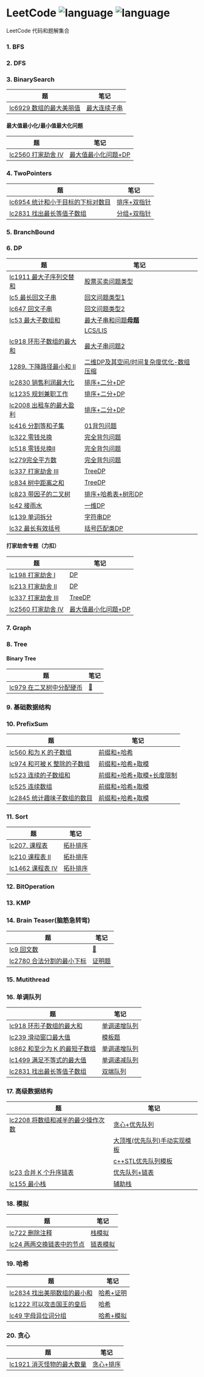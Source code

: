 # LeetCode ![language](https://img.shields.io/badge/language-C%2B%2B-yellow.svg) ![language](https://img.shields.io/badge/language-Golang-yellow.svg)

LeetCode 代码和题解集合

### 1. BFS


### 2. DFS


### 3. BinarySearch
| 题     | 笔记 |
| ----------- | ----------- |
|[lc6929 数组的最大美丽值](https://leetcode.cn/problems/maximum-beauty-of-an-array-after-applying-operation/)|[最大连续子串](binarySearch\lc6929.md)|

#### 最大值最小化/最小值最大化问题
|题|笔记|
| ----------- | ----------- |
|[lc2560 打家劫舍 IV](https://leetcode.cn/problems/house-robber-iv/description/)|[最大值最小化问题+DP](DP\打家劫舍专题\lc2560.cpp)|

### 4. TwoPointers
| 题     | 笔记 |
| ----------- | ----------- |
|[lc6954 统计和小于目标的下标对数目](https://leetcode.cn/problems/count-pairs-whose-sum-is-less-than-target/description/)|[排序+双指针](two_pointers\lc6954.go)|
|[lc2831 找出最长等值子数组](https://leetcode.cn/problems/find-the-longest-equal-subarray/description/)|[分组+双指针](MonotonicQueue\lc2831.md)|

### 5. BranchBound


### 6. DP
| 题     | 笔记 |
| ----------- | ----------- |
|[lc1911 最大子序列交替和](https://leetcode.cn/problems/maximum-alternating-subsequence-sum/)|[股票买卖问题类型](DP\buy_stocks_time\lc1911.go)|
|[lc5 最长回文子串](https://leetcode.cn/problems/longest-palindromic-substring/)|[回文问题类型1](DP\Palindrome\lc5.go)|
|[lc647 回文子串](https://leetcode.cn/problems/palindromic-substrings/)|[回文问题类型2](DP\Palindrome\lc647.go)|
|[lc53 最大子数组和](https://leetcode.cn/problems/maximum-subarray/)|[最大子串和问题**母题**](DP\子串\lc53.go)|
|[]()|[LCS/LIS](DP\子序列\readme.md)|
|[lc918 环形子数组的最大和](https://leetcode.cn/problems/maximum-sum-circular-subarray/)|[最大子串问题2](DP\子串\lc918.md)|
|[1289. 下降路径最小和 II](https://leetcode.cn/problems/minimum-falling-path-sum-ii/description/)|[二维DP及其空间/时间复杂度优化-数组压缩](DP\two_dimention_dp\lc1289.md)|
|[lc2830 销售利润最大化](https://leetcode.cn/problems/maximize-the-profit-as-the-salesman/description/)|[排序+二分+DP](DP\others\lc2830.cpp)|
|[lc1235 规划兼职工作](https://leetcode.cn/problems/maximum-profit-in-job-scheduling/description/)|[排序+二分+DP](DP\others\lc1235.cpp)|
|[lc2008 出租车的最大盈利](https://leetcode.cn/problems/maximum-earnings-from-taxi/description/)|[排序+二分+DP](DP\others\lc2008.cpp)|
|[lc416 分割等和子集](https://leetcode.cn/problems/partition-equal-subset-sum/description/)|[01背包问题](DP\Bag\01Bag\lc416.cpp)|
|[lc322 零钱兑换](https://leetcode.cn/problems/coin-change/description/)|[完全背包问题](DP\Bag\CompleteBag\lc322.cpp)|
|[lc518 零钱兑换II](https://leetcode.cn/problems/coin-change-ii/description/)|[完全背包问题](DP\Bag\CompleteBag\lc518.cpp)|
|[lc279完全平方数](https://leetcode.cn/problems/perfect-squares/)|[完全背包问题](DP\Bag\CompleteBag\lc279.cpp)|
|[lc337 打家劫舍 III](https://leetcode.cn/problems/house-robber-iii/)|[TreeDP](DP\TreeDp\lc337.cpp)|
|[lc834 树中距离之和](https://leetcode.cn/problems/sum-of-distances-in-tree/)|[TreeDP](DP\TreeDp\lc834.md)|
|[lc823 带因子的二叉树](https://leetcode.cn/problems/binary-trees-with-factors/description/)|[排序+哈希表+树形DP](DP\TreeDp\lc823.cpp)|
|[lc42 接雨水](https://leetcode.cn/submissions/detail/468626240/)|[一维DP](DP\lc42.cpp)|
|[lc139 单词拆分](https://leetcode.cn/problems/word-break/?envType=study-plan-v2&envId=top-100-liked)|[字符串DP](DP\others\lc139.cpp)|
|[lc32 最长有效括号](https://leetcode.cn/problems/longest-valid-parentheses/description/?envType=study-plan-v2&envId=top-100-liked)|[括号匹配类DP](DP\括号问题\lc32.cpp)|

#### 打家劫舍专题（力扣）
|题|笔记|
| ----------- | ----------- |
|[lc198 打家劫舍 I](打家劫舍)|[DP](DP\打家劫舍专题\lc198.cpp)|
|[lc213 打家劫舍 II](https://leetcode.cn/problems/house-robber-ii/)|[DP](DP\打家劫舍专题\lc213.cpp)|
|[lc337 打家劫舍 III](https://leetcode.cn/problems/house-robber-iii/)|[TreeDP](DP\TreeDp\lc337.cpp)|
|[lc2560 打家劫舍 IV](https://leetcode.cn/problems/house-robber-iv/description/)|[最大值最小化问题+DP](DP\打家劫舍专题\lc2560.cpp)|

### 7. Graph


### 8. Tree


#### Binary Tree
| 题     | 笔记 |
| ----------- | ----------- |
| [lc979 在二叉树中分配硬币](https://leetcode.cn/problems/distribute-coins-in-binary-tree/) |[:memo:](Tree\BST\lc979.md)  |


### 9. 基础数据结构


### 10. PrefixSum
| 题     | 笔记 |
| ----------- | ----------- |
|[lc560 和为 K 的子数组](https://leetcode.cn/problems/subarray-sum-equals-k/)|[前缀和+哈希](Prefix\Prefix_Hash\lc560.cpp)|
|[lc974 和可被 K 整除的子数组](https://leetcode.cn/problems/subarray-sums-divisible-by-k/)|[前缀和+哈希+取模](Prefix\Prefix_Hash\lc974.cpp)|
|[lc523 连续的子数组和](https://leetcode.cn/problems/continuous-subarray-sum/)|[前缀和+哈希+取模+长度限制](Prefix\Prefix_Hash\lc523.cpp)|
|[lc525 连续数组](https://leetcode.cn/problems/contiguous-array/)|[前缀和+哈希+取模](Prefix\Prefix_Hash\lc525.cpp)|
|[lc2845 统计趣味子数组的数目](https://leetcode.cn/problems/count-of-interesting-subarrays/description/)|[前缀和+哈希+取模](Prefix\Prefix_Hash\lc2845.cpp)|


### 11. Sort
| 题     | 笔记 |
| ----------- | ----------- |
|[lc207. 课程表](https://leetcode.cn/problems/course-schedule/description/?envType=daily-question&envId=2023-09-09)|[拓扑排序](Sort\topologicSort\lc207.cpp)|
|[lc210 课程表 II](https://leetcode.cn/problems/course-schedule-ii/?envType=daily-question&envId=2023-09-10)|[拓扑排序](Sort\topologicSort\lc210.cpp)|
|[lc1462 课程表 IV](https://leetcode.cn/problems/course-schedule-iv/description/?envType=daily-question&envId=2023-09-12)|[拓扑排序](Sort\topologicSort\lc1462.cpp)|

### 12. BitOperation


### 13. KMP


### 14. Brain Teaser(脑筋急转弯)
| 题     | 笔记 |
| ----------- | ----------- |
|[lc9 回文数](https://leetcode.cn/problems/palindrome-number/)|[:memo:](GoodTrick\lc9.md)|
|[lc2780 合法分割的最小下标](https://leetcode.cn/problems/minimum-index-of-a-valid-split/)|[证明题](GoodTrick\lc2780.md)|
### 15. Mutithread

### 16. 单调队列
| 题     | 笔记 |
| ----------- | ----------- |
|[lc918 环形子数组的最大和](https://leetcode.cn/problems/maximum-sum-circular-subarray/description/)|[单调递增队列](MonotonicQueue\lc918.md)|
|[lc239 滑动窗口最大值](https://leetcode.cn/problems/sliding-window-maximum/)|[模板题](MonotonicQueue\lc239.md)|
|[lc862 和至少为 K 的最短子数组](https://leetcode.cn/problems/shortest-subarray-with-sum-at-least-k/)|[单调递增队列](MonotonicQueue\lc862.md)|
|[lc1499 满足不等式的最大值](https://leetcode.cn/problems/max-value-of-equation/)|[单调递减队列](MonotonicQueue\lc1499.md)|
|[lc2831 找出最长等值子数组](https://leetcode.cn/problems/find-the-longest-equal-subarray/description/)|[双端队列](MonotonicQueue\lc2831.md)|

### 17. 高级数据结构
| 题     | 笔记 |
| ----------- | ----------- |
|[lc2208 将数组和减半的最少操作次数](https://leetcode.cn/problems/minimum-operations-to-halve-array-sum/description/)|[贪心+优先队列](Datastructure\heap_PriorityQueue\lc2208.md)|
||[大顶堆(优先队列)手动实现模板](Datastructure\heap_PriorityQueue\MaxHeap.md)|
||[c++STL优先队列模板](Datastructure\heap_PriorityQueue\cplusplusPQ.md)|
|[lc23 合并 K 个升序链表](https://leetcode.cn/problems/merge-k-sorted-lists/description/)|[优先队列+链表](Datastructure\heap_PriorityQueue\lc23.md)|
|[lc155 最小栈](https://leetcode.cn/problems/min-stack/description/)|[辅助栈](Datastructure\AssistStack\Patten.cpp)|


### 18. 模拟
| 题     | 笔记 |
| ----------- | ----------- |
|[lc722 删除注释](https://leetcode.cn/problems/remove-comments/description/)|[栈模拟](模拟\lc722.md)|
|[lc24 两两交换链表中的节点](https://leetcode.cn/problems/swap-nodes-in-pairs/description/)|[链表模拟](模拟\lc24.md)|

### 19. 哈希
| 题     | 笔记 |
| ----------- | ----------- |
|[lc2834 找出美丽数组的最小和](https://leetcode.cn/problems/find-the-minimum-possible-sum-of-a-beautiful-array/description/)|[哈希+证明](Hash\lc2834.md)|
|[lc1222 可以攻击国王的皇后](https://leetcode.cn/problems/queens-that-can-attack-the-king/description/?envType=daily-question&envId=2023-09-14)|[哈希](Hash\lc1222.cpp)|
|[lc49 字母异位词分组](https://leetcode.cn/problems/group-anagrams/?envType=study-plan-v2&envId=top-100-liked)|[哈希+模拟](Hash\lc49.cpp)|

### 20. 贪心
| 题     | 笔记 |
| ----------- | ----------- |
|[lc1921 消灭怪物的最大数量](https://leetcode.cn/problems/eliminate-maximum-number-of-monsters/?envType=daily-question&envId=2023-09-03)|[贪心+排序](tanxin\lc1921.md)|


